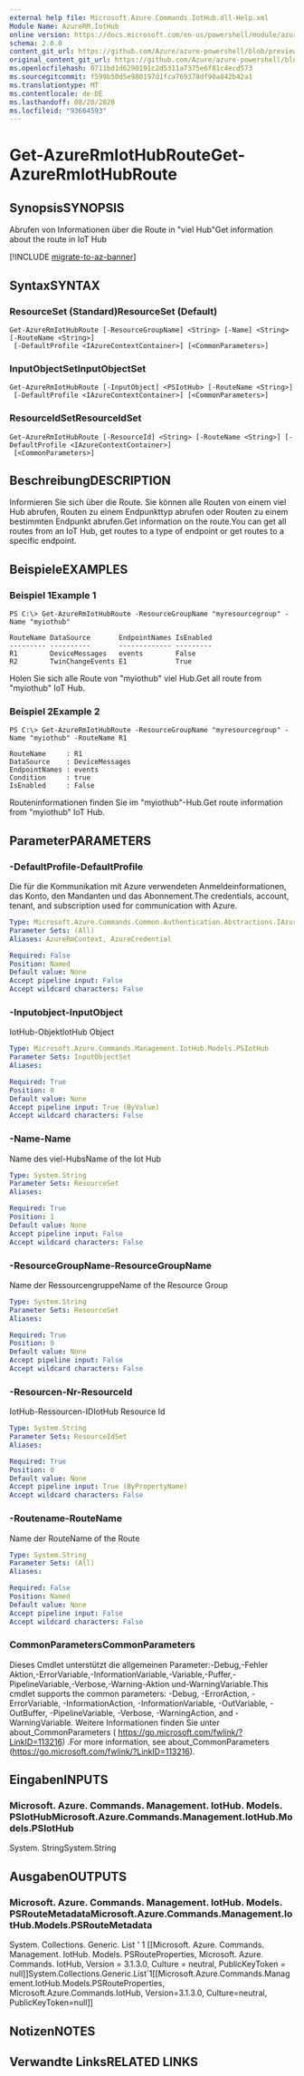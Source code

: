 ```yaml
---
external help file: Microsoft.Azure.Commands.IotHub.dll-Help.xml
Module Name: AzureRM.IotHub
online version: https://docs.microsoft.com/en-us/powershell/module/azurerm.iothub/get-azurermiothubroute
schema: 2.0.0
content_git_url: https://github.com/Azure/azure-powershell/blob/preview/src/ResourceManager/IotHub/Commands.IotHub/help/Get-AzureRmIotHubRoute.md
original_content_git_url: https://github.com/Azure/azure-powershell/blob/preview/src/ResourceManager/IotHub/Commands.IotHub/help/Get-AzureRmIotHubRoute.md
ms.openlocfilehash: 0711bd1d6290191c2d5311a7375e6f81c4ecd573
ms.sourcegitcommit: f599b50d5e980197d1fca769378df90a842b42a1
ms.translationtype: MT
ms.contentlocale: de-DE
ms.lasthandoff: 08/20/2020
ms.locfileid: "93664593"
---
```

# <span data-ttu-id="c1752-101">Get-AzureRmIotHubRoute</span><span class="sxs-lookup"><span data-stu-id="c1752-101">Get-AzureRmIotHubRoute</span></span>

## <span data-ttu-id="c1752-102">Synopsis</span><span class="sxs-lookup"><span data-stu-id="c1752-102">SYNOPSIS</span></span>
<span data-ttu-id="c1752-103">Abrufen von Informationen über die Route in "viel Hub"</span><span class="sxs-lookup"><span data-stu-id="c1752-103">Get information about the route in IoT Hub</span></span>

[!INCLUDE [migrate-to-az-banner](../../includes/migrate-to-az-banner.md)]

## <span data-ttu-id="c1752-104">Syntax</span><span class="sxs-lookup"><span data-stu-id="c1752-104">SYNTAX</span></span>

### <span data-ttu-id="c1752-105">ResourceSet (Standard)</span><span class="sxs-lookup"><span data-stu-id="c1752-105">ResourceSet (Default)</span></span>
```
Get-AzureRmIotHubRoute [-ResourceGroupName] <String> [-Name] <String> [-RouteName <String>]
 [-DefaultProfile <IAzureContextContainer>] [<CommonParameters>]
```

### <span data-ttu-id="c1752-106">InputObjectSet</span><span class="sxs-lookup"><span data-stu-id="c1752-106">InputObjectSet</span></span>
```
Get-AzureRmIotHubRoute [-InputObject] <PSIotHub> [-RouteName <String>]
 [-DefaultProfile <IAzureContextContainer>] [<CommonParameters>]
```

### <span data-ttu-id="c1752-107">ResourceIdSet</span><span class="sxs-lookup"><span data-stu-id="c1752-107">ResourceIdSet</span></span>
```
Get-AzureRmIotHubRoute [-ResourceId] <String> [-RouteName <String>] [-DefaultProfile <IAzureContextContainer>]
 [<CommonParameters>]
```

## <span data-ttu-id="c1752-108">Beschreibung</span><span class="sxs-lookup"><span data-stu-id="c1752-108">DESCRIPTION</span></span>
<span data-ttu-id="c1752-109">Informieren Sie sich über die Route. Sie können alle Routen von einem viel Hub abrufen, Routen zu einem Endpunkttyp abrufen oder Routen zu einem bestimmten Endpunkt abrufen.</span><span class="sxs-lookup"><span data-stu-id="c1752-109">Get information on the route.You can get all routes from an IoT Hub, get routes to a type of endpoint or get routes to a specific endpoint.</span></span>

## <span data-ttu-id="c1752-110">Beispiele</span><span class="sxs-lookup"><span data-stu-id="c1752-110">EXAMPLES</span></span>

### <span data-ttu-id="c1752-111">Beispiel 1</span><span class="sxs-lookup"><span data-stu-id="c1752-111">Example 1</span></span>
```
PS C:\> Get-AzureRmIotHubRoute -ResourceGroupName "myresourcegroup" -Name "myiothub"

RouteName DataSource       EndpointNames IsEnabled
--------- ----------       ------------- ---------
R1        DeviceMessages   events        False
R2        TwinChangeEvents E1            True
```

<span data-ttu-id="c1752-112">Holen Sie sich alle Route von "myiothub" viel Hub.</span><span class="sxs-lookup"><span data-stu-id="c1752-112">Get all route from "myiothub" IoT Hub.</span></span>

### <span data-ttu-id="c1752-113">Beispiel 2</span><span class="sxs-lookup"><span data-stu-id="c1752-113">Example 2</span></span>
```
PS C:\> Get-AzureRmIotHubRoute -ResourceGroupName "myresourcegroup" -Name "myiothub" -RouteName R1

RouteName     : R1
DataSource    : DeviceMessages
EndpointNames : events
Condition     : true
IsEnabled     : False
```

<span data-ttu-id="c1752-114">Routeninformationen finden Sie im "myiothub"-Hub.</span><span class="sxs-lookup"><span data-stu-id="c1752-114">Get route information from "myiothub" IoT Hub.</span></span>

## <span data-ttu-id="c1752-115">Parameter</span><span class="sxs-lookup"><span data-stu-id="c1752-115">PARAMETERS</span></span>

### <span data-ttu-id="c1752-116">-DefaultProfile</span><span class="sxs-lookup"><span data-stu-id="c1752-116">-DefaultProfile</span></span>
<span data-ttu-id="c1752-117">Die für die Kommunikation mit Azure verwendeten Anmeldeinformationen, das Konto, den Mandanten und das Abonnement.</span><span class="sxs-lookup"><span data-stu-id="c1752-117">The credentials, account, tenant, and subscription used for communication with Azure.</span></span>

```yaml
Type: Microsoft.Azure.Commands.Common.Authentication.Abstractions.IAzureContextContainer
Parameter Sets: (All)
Aliases: AzureRmContext, AzureCredential

Required: False
Position: Named
Default value: None
Accept pipeline input: False
Accept wildcard characters: False
```

### <span data-ttu-id="c1752-118">-Inputobject</span><span class="sxs-lookup"><span data-stu-id="c1752-118">-InputObject</span></span>
<span data-ttu-id="c1752-119">IotHub-Objekt</span><span class="sxs-lookup"><span data-stu-id="c1752-119">IotHub Object</span></span>

```yaml
Type: Microsoft.Azure.Commands.Management.IotHub.Models.PSIotHub
Parameter Sets: InputObjectSet
Aliases:

Required: True
Position: 0
Default value: None
Accept pipeline input: True (ByValue)
Accept wildcard characters: False
```

### <span data-ttu-id="c1752-120">-Name</span><span class="sxs-lookup"><span data-stu-id="c1752-120">-Name</span></span>
<span data-ttu-id="c1752-121">Name des viel-Hubs</span><span class="sxs-lookup"><span data-stu-id="c1752-121">Name of the Iot Hub</span></span>

```yaml
Type: System.String
Parameter Sets: ResourceSet
Aliases:

Required: True
Position: 1
Default value: None
Accept pipeline input: False
Accept wildcard characters: False
```

### <span data-ttu-id="c1752-122">-ResourceGroupName</span><span class="sxs-lookup"><span data-stu-id="c1752-122">-ResourceGroupName</span></span>
<span data-ttu-id="c1752-123">Name der Ressourcengruppe</span><span class="sxs-lookup"><span data-stu-id="c1752-123">Name of the Resource Group</span></span>

```yaml
Type: System.String
Parameter Sets: ResourceSet
Aliases:

Required: True
Position: 0
Default value: None
Accept pipeline input: False
Accept wildcard characters: False
```

### <span data-ttu-id="c1752-124">-Resourcen-Nr</span><span class="sxs-lookup"><span data-stu-id="c1752-124">-ResourceId</span></span>
<span data-ttu-id="c1752-125">IotHub-Ressourcen-ID</span><span class="sxs-lookup"><span data-stu-id="c1752-125">IotHub Resource Id</span></span>

```yaml
Type: System.String
Parameter Sets: ResourceIdSet
Aliases:

Required: True
Position: 0
Default value: None
Accept pipeline input: True (ByPropertyName)
Accept wildcard characters: False
```

### <span data-ttu-id="c1752-126">-Routename</span><span class="sxs-lookup"><span data-stu-id="c1752-126">-RouteName</span></span>
<span data-ttu-id="c1752-127">Name der Route</span><span class="sxs-lookup"><span data-stu-id="c1752-127">Name of the Route</span></span>

```yaml
Type: System.String
Parameter Sets: (All)
Aliases:

Required: False
Position: Named
Default value: None
Accept pipeline input: False
Accept wildcard characters: False
```

### <span data-ttu-id="c1752-128">CommonParameters</span><span class="sxs-lookup"><span data-stu-id="c1752-128">CommonParameters</span></span>
<span data-ttu-id="c1752-129">Dieses Cmdlet unterstützt die allgemeinen Parameter:-Debug,-Fehler Aktion,-ErrorVariable,-InformationVariable,-Variable,-Puffer,-PipelineVariable,-Verbose,-Warning-Aktion und-WarningVariable.</span><span class="sxs-lookup"><span data-stu-id="c1752-129">This cmdlet supports the common parameters: -Debug, -ErrorAction, -ErrorVariable, -InformationAction, -InformationVariable, -OutVariable, -OutBuffer, -PipelineVariable, -Verbose, -WarningAction, and -WarningVariable.</span></span> <span data-ttu-id="c1752-130">Weitere Informationen finden Sie unter about_CommonParameters ( https://go.microsoft.com/fwlink/?LinkID=113216) .</span><span class="sxs-lookup"><span data-stu-id="c1752-130">For more information, see about_CommonParameters (https://go.microsoft.com/fwlink/?LinkID=113216).</span></span>

## <span data-ttu-id="c1752-131">Eingaben</span><span class="sxs-lookup"><span data-stu-id="c1752-131">INPUTS</span></span>

### <span data-ttu-id="c1752-132">Microsoft. Azure. Commands. Management. IotHub. Models. PSIotHub</span><span class="sxs-lookup"><span data-stu-id="c1752-132">Microsoft.Azure.Commands.Management.IotHub.Models.PSIotHub</span></span>
<span data-ttu-id="c1752-133">System. String</span><span class="sxs-lookup"><span data-stu-id="c1752-133">System.String</span></span>

## <span data-ttu-id="c1752-134">Ausgaben</span><span class="sxs-lookup"><span data-stu-id="c1752-134">OUTPUTS</span></span>

### <span data-ttu-id="c1752-135">Microsoft. Azure. Commands. Management. IotHub. Models. PSRouteMetadata</span><span class="sxs-lookup"><span data-stu-id="c1752-135">Microsoft.Azure.Commands.Management.IotHub.Models.PSRouteMetadata</span></span>
<span data-ttu-id="c1752-136">System. Collections. Generic. List ' 1 [[Microsoft. Azure. Commands. Management. IotHub. Models. PSRouteProperties, Microsoft. Azure. Commands. IotHub, Version = 3.1.3.0, Culture = neutral, PublicKeyToken = null]]</span><span class="sxs-lookup"><span data-stu-id="c1752-136">System.Collections.Generic.List\`1[[Microsoft.Azure.Commands.Management.IotHub.Models.PSRouteProperties, Microsoft.Azure.Commands.IotHub, Version=3.1.3.0, Culture=neutral, PublicKeyToken=null]]</span></span>

## <span data-ttu-id="c1752-137">Notizen</span><span class="sxs-lookup"><span data-stu-id="c1752-137">NOTES</span></span>

## <span data-ttu-id="c1752-138">Verwandte Links</span><span class="sxs-lookup"><span data-stu-id="c1752-138">RELATED LINKS</span></span>
